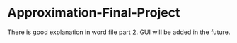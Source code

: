 # Approximation-Final-Project
There is good explanation in word file part 2.
GUI will be added in the future.
